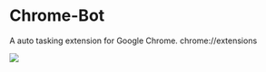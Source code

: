 # Chrome-Bot
A auto tasking extension for Google Chrome.
chrome://extensions

![](https://github.com/RimeOfficial/Chrome-Bot/raw/master/output/output_oOYm26.gif)
